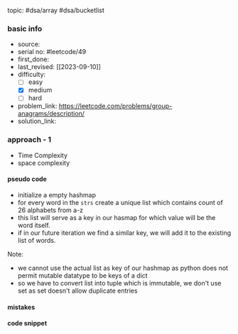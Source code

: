 topic: #dsa/array #dsa/bucketlist

### basic info
- source: 
- serial no: #leetcode/49 
- first_done:
- last_revised: [[2023-09-10]]
- difficulty:
	- [ ] easy
	- [x] medium
	- [ ] hard
- problem_link: https://leetcode.com/problems/group-anagrams/description/
- solution_link:

### approach - 1
- Time Complexity
- space complexity

#### pseudo code
- initialize a empty hashmap
- for every word in the `strs` create a unique list which contains count of 26 alphabets from a-z
- this list will serve as a key in our hasmap for which value will be the word itself.
- if in our future iteration we find a similar key, we will add it to the existing list of words.

Note:

- we cannot use the actual list as key of our hashmap as python does not permit mutable datatype to be keys of a dict
- so we have to convert list into tuple which is immutable, we don't use set as set doesn't allow duplicate entries
#### mistakes

#### code snippet
```python

```
